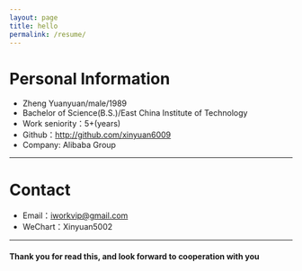 ```yaml
---
layout: page
title: hello
permalink: /resume/
---
```


# Personal Information

 - Zheng Yuanyuan/male/1989 
 - Bachelor of Science(B.S.)/East China Institute of Technology
 - Work seniority：5+(years) 
 - Github：http://github.com/xinyuan6009 
 - Company: Alibaba Group

---

# Contact

- Email：iworkvip@gmail.com
- WeChart：Xinyuan5002

---



#### Thank you for read this, and look forward to cooperation with you



